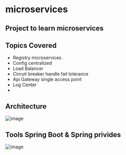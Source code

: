 # microservices
## Project to learn microservices
## Topics Covered
- Registry microservices
- Config centralized
- Load Balancer
- Circuit breaker handle fail tolerance
- Api Gateway single access point
- Log Center
- 
## Architecture

![image](https://user-images.githubusercontent.com/1258328/175179188-29c6b7a3-2ecd-4fad-b902-e8094cb6a9c5.png)

## Tools Spring Boot & Spring privides

![image](https://user-images.githubusercontent.com/1258328/175180009-4bab3d89-3cf0-4472-b29c-0180d1ae778e.png)

